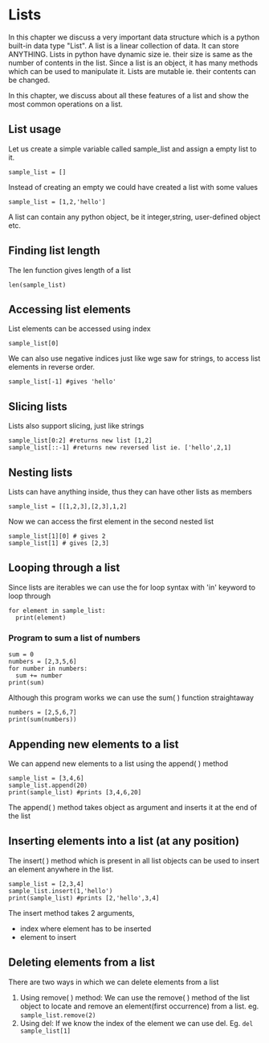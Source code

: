 # Lists
In this chapter we discuss a very important data structure which is a python built-in data type "List". A list is a linear collection of data. It can store ANYTHING. Lists in python have dynamic size ie. their size is same as the number of contents in the list. Since a list is an object, it has many methods which can be used to manipulate it. Lists are mutable ie. their contents can be changed. 

In this chapter, we discuss about all these features of a list and show the most common operations on a list. 

## List usage
Let us create a simple variable called sample_list and assign a empty list to it.
```
sample_list = []
```
Instead of creating an empty we could have created a list with some values
```
sample_list = [1,2,'hello']
```

A list can contain any python object, be it integer,string, user-defined object etc.

## Finding list length
The len function gives length of a list
```
len(sample_list)
```

## Accessing list elements
List elements can be accessed using index
```
sample_list[0]
```
We can also use negative indices just like wge saw for strings, to access list elements in reverse order.
```
sample_list[-1] #gives 'hello'
```
## Slicing lists
Lists also support slicing, just like strings
```
sample_list[0:2] #returns new list [1,2]
sample_list[::-1] #returns new reversed list ie. ['hello',2,1]
```
## Nesting lists
Lists can have anything inside, thus they can have other lists as members
```
sample_list = [[1,2,3],[2,3],1,2]
```
Now we can access the first element in the second nested list
```
sample_list[1][0] # gives 2
sample_list[1] # gives [2,3]
```
## Looping through a list
Since lists are iterables we can use the for loop syntax with 'in' keyword to loop through
```
for element in sample_list:
  print(element)
```
### Program to sum a list of numbers
```
sum = 0
numbers = [2,3,5,6]
for number in numbers:
  sum += number
print(sum)
```
Although this program works we can use the sum( ) function straightaway
```
numbers = [2,5,6,7]
print(sum(numbers))
```

## Appending new elements to a list
We can append new elements to a list using the append( ) method
```
sample_list = [3,4,6]
sample_list.append(20)
print(sample_list) #prints [3,4,6,20]
```
The append( ) method takes object as argument and inserts it at the end of the list

## Inserting elements into a list (at any position)
The insert( ) method which is present in all list objects can be used to insert an element anywhere in the list.
```
sample_list = [2,3,4]
sample_list.insert(1,'hello')
print(sample_list) #prints [2,'hello',3,4]
```
The insert method takes 2 arguments,
* index where element has to be inserted
* element to insert

## Deleting elements from a list
There are two ways in which we can delete elements from a list
1. Using remove( ) method: We can use the remove( ) method of the list object to locate and remove an element(first occurrence) from a list. eg. ```sample_list.remove(2)```
2. Using del: If we know the index of the element we can use del. Eg. ```del sample_list[1]```




 



